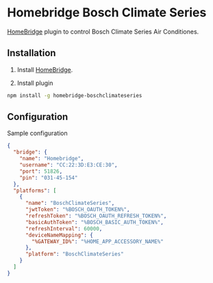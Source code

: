 # Homebridge Bosch Climate Series

[HomeBridge](https://github.com/nfarina/homebridge) plugin to control Bosch Climate Series Air Conditiones.


## Installation
1. Install [HomeBridge](https://github.com/nfarina/homebridge).

2. Install plugin
```sh
npm install -g homebridge-boschclimateseries
```

## Configuration
Sample configuration
```json
{
  "bridge": {
    "name": "Homebridge",
    "username": "CC:22:3D:E3:CE:30",
    "port": 51826,
    "pin": "031-45-154"
  },
  "platforms": [
    {
      "name": "BoschClimateSeries",
      "jwtToken": "%BOSCH_OAUTH_TOKEN%",
      "refreshToken": "%BOSCH_OAUTH_REFRESH_TOKEN%",
      "basicAuthToken": "%BOSCH_BASIC_AUTH_TOKEN%",
      "refreshInterval": 60000,
      "deviceNameMapping": {
        "%GATEWAY_ID%": "%HOME_APP_ACCESSORY_NAME%"
      },
      "platform": "BoschClimateSeries"
    }
  ]
}
```
